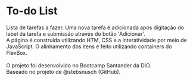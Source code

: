 # To-do List
Lista de tarefas a fazer. Uma nova tarefa é adicionada após digitação do label da tarefa e submissão através do botão 'Adicionar'. <br>
A página é construída utilizando HTM, CSS e a interatividade por meio de JavaScript. O alinhamento dos itens é feito utilizando containers do FlexBox.
<br><br>
O projeto foi desenvolvido no Bootcamp Santander da DIO. <br>
Baseado no projeto de @stebsnusch (GitHub).